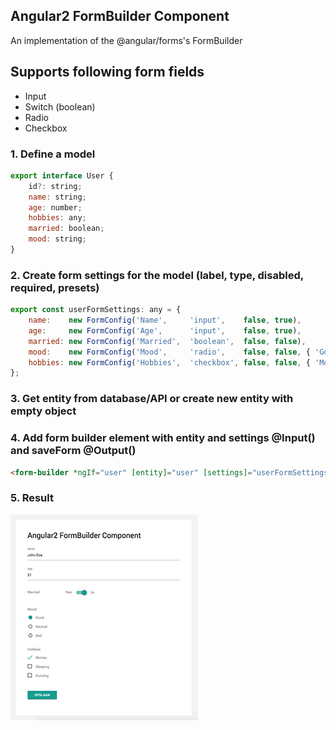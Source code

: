 ## Angular2 FormBuilder Component
An implementation of the @angular/forms's FormBuilder

## Supports following form fields
- Input
- Switch (boolean)
- Radio
- Checkbox

### 1. Define a model
```javascript
export interface User {
    id?: string;
    name: string;
    age: number;
    hobbies: any;
    married: boolean;
    mood: string;
}
```

### 2. Create form settings for the model (label, type, disabled, required, presets)
```javascript
export const userFormSettings: any = {
    name:    new FormConfig('Name',     'input',    false, true),
    age:     new FormConfig('Age',      'input',    false, true),
    married: new FormConfig('Married',  'boolean',  false, false),
    mood:    new FormConfig('Mood',     'radio',    false, false, { 'Good': false, 'Neutral': false, 'Bad': false}),
    hobbies: new FormConfig('Hobbies',  'checkbox', false, false, { 'Movies': false, 'Sleeping': false, 'Running': false })
};
```

### 3. Get entity from database/API or create new entity with empty object

### 4. Add form builder element with entity and settings @Input() and saveForm @Output()
```html
<form-builder *ngIf="user" [entity]="user" [settings]="userFormSettings" (saveForm)="saveForm($event)"></form-builder>
```

### 5. Result
![Afbeelding](src/images/form-builder.png)
